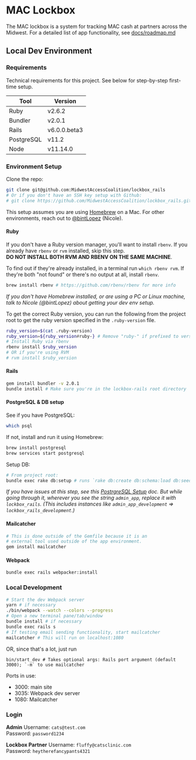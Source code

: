 # MAC Lockbox

The MAC lockbox is a system for tracking MAC cash at partners across the Midwest. For a detailed list of app functionality, see [docs/roadmap.md](https://github.com/MidwestAccessCoalition/lockbox_rails/blob/master/docs/roadmap.md)

## Local Dev Environment
### Requirements
Technical requirements for this project. See below for step-by-step first-time setup.

| Tool | Version |
|------|---------|
| Ruby | v2.6.2 |
| Bundler | v2.0.1 |
| Rails | v6.0.0.beta3 |
| PostgreSQL | v11.2 |
| Node | v11.14.0 |

### Environment Setup
Clone the repo:
```sh
git clone git@github.com:MidwestAccessCoalition/lockbox_rails
# Or if you don't have an SSH key setup with Github:
# git clone https://github.com/MidwestAccessCoalition/lockbox_rails.git
```

This setup assumes you are using [Homebrew](https://brew.sh/) on a Mac. For other environments, reach out to [@bintLopez](https://github.com/BintLopez) (Nicole).

#### Ruby
If you don't have a Ruby version manager, you'll want to install `rbenv`. If you already have `rbenv` or `rvm` installed, skip this step.  
**DO NOT INSTALL BOTH RVM AND RBENV ON THE SAME MACHINE**.

To find out if they're already installed, in a terminal run `which rbenv rvm`. If they're both "not found" or there's no output at all, install `rbenv`.
```sh
brew install rbenv # https://github.com/rbenv/rbenv for more info
```
_If you don't have Homebrew installed, or are using a PC or Linux machine, talk to Nicole (@bintLopez) about getting your dev env setup._

To get the correct Ruby version, you can run the following from the project root to get the ruby version specified in the `.ruby-version` file.
```sh
ruby_version=$(cat .ruby-version)
ruby_version=${ruby_version#ruby-} # Remove "ruby-" if prefixed to version number
# Install Ruby via rbenv
rbenv install $ruby_version
# OR if you're using RVM
# rvm install $ruby_version
```

#### Rails
```sh
gem install bundler -v 2.0.1
bundle install # Make sure you're in the lockbox-rails root directory
```

#### PostgreSQL & DB setup
See if you have PostgreSQL:
```sh
which psql
```

If not, install and run it using Homebrew:
```sh
brew install postgresql
brew services start postgresql
```

Setup DB:
```sh
# From project root:
bundle exec rake db:setup # runs `rake db:create db:schema:load db:seed
```

_If you have issues at this step, see this [PostrgreSQL Setup](https://github.com/MidwestAccessCoalition/jane_point_oh/blob/master/docs/db_setup.md) doc. But while going through it, wherever you see the string `admin_app`, replace it with `lockbox_rails`. (This includes instances like `admin_app_development` => `lockbox_rails_development`.)_

#### Mailcatcher
```sh
# This is done outside of the Gemfile because it is an
# external tool used outside of the app environment.
gem install mailcatcher
```

#### Webpack
```sh
bundle exec rails webpacker:install
```

### Local Development
```sh
# Start the dev Webpack server
yarn # if necessary
./bin/webpack --watch --colors --progress
# Open a new terminal pane/tab/window
bundle install # if necessary
bundle exec rails s
# If testing email sending functionality, start mailcatcher
mailcatcher # This will run on localhost:1080
```

OR, since that's a lot, just run
```
bin/start_dev # Takes optional args: Rails port argument (default 3000); `-m` to use mailcatcher
```

Ports in use:
* 3000: main site
* 3035: Webpack dev server
* 1080: Mailcatcher

### Login
**Admin**
Username: `cats@test.com`  
Password: `password1234`

**Lockbox Partner**
Username: `fluffy@catsclinic.com`  
Password: `heytherefancypants4321`

